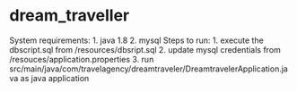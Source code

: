 # dream_traveller


System requirements:
    1. java 1.8
    2. mysql
Steps to run:
    1. execute the dbscript.sql from /resources/dbsript.sql
    2. update mysql credentials from /resouces/application.properties
    3. run src/main/java/com/travelagency/dreamtraveler/DreamtravelerApplication.java as java application

